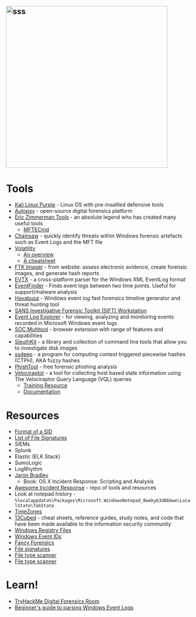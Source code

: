 ## <img width="441" alt="sss" src="placeholder" />

# Tools

- [Kali Linux Purple](https://www.kali.org/blog/kali-linux-2023-1-release/#kali-purple) - Linux OS with pre-insatlled defensive tools
- [Autopsy](https://www.autopsy.com/) - open-source digital forensics platform
- [Eric Zimmerman Tools](https://ericzimmerman.github.io/#!index.md) - an absolute legend who has created many useful tools
  - [MFTECmd](https://malware.news/t/introducing-mftecmd/20929)
- [Chainsaw](https://github.com/WithSecureLabs/chainsaw) - quickly identify threats within Windows forensic artefacts such as Event Logs and the MFT file
- [Volatility](https://www.volatilityfoundation.org/releases)
  - [An overview](https://www.osforensics.com/tools/volatility-workbench.html)
  - [A cheatsheet](https://blog.onfvp.com/post/volatility-cheatsheet/)
- [FTK Imager](https://www.exterro.com/ftk-product-downloads/ftk-imager-version-4-7-1) - from website: assess electronic evidence, create forensic images, and generate hash reports
- [EVTX](https://github.com/omerbenamram/evtx) - a cross-platform parser for the Windows XML EventLog format
- [EventFinder](https://github.com/BeanBagKing/EventFinder2) - Finds event logs between two time points. Useful for support/malware analysis
- [Hayabusa](https://github.com/Yamato-Security/hayabusa) - Windows event log fast forensics timeline generator and threat hunting tool
- [SANS Investigative Forensic Toolkit (SIFT) Workstation](https://www.sans.org/tools/sift-workstation/)
- [Event Log Explorer](https://eventlogxp.com/) - for viewing, analyzing and monitoring events recorded in Microsoft Windows event logs
- [SOC Multitool](https://github.com/zdhenard42/SOC-Multitool) - browser extension with range of features and capabilities
- [SleuthKit](https://www.sleuthkit.org/sleuthkit/index.php) - a library and collection of command line tools that allow you to investigate disk images
- [ssdeep](https://ssdeep-project.github.io/ssdeep/index.html) - a program for computing context triggered piecewise hashes (CTPH), AKA fuzzy hashes
- [PhishTool](https://www.phishtool.com/) - free forensic phishing analysis
- [Velociraptor](https://github.com/Velocidex/velociraptor/) - a tool for collecting host based state information using The Velociraptor Query Language (VQL) queries
  - [Training Resource](https://docs.velociraptor.app/training/)
  - [Documentation](https://docs.velociraptor.app/docs/)

# Resources

- [Format of a SID](https://learn.microsoft.com/en-us/windows/win32/secauthz/sid-components)
- [List of File Signatures](https://en.wikipedia.org/wiki/List_of_file_signatures)
- SIEMs
- Splunk
- Elastic (ELK Stack)
- SumoLogic
- LogRhythm
- [Jaron Bradley](https://github.com/jbradley89/osx_incident_response_scripting_and_analysis)
  - Book: OS X Incident Response: Scripting and Analysis
- [Awesome Incident Response](https://github.com/meirwah/awesome-incident-response) - repo of tools and resources
- Look at notepad history - `%localappdata%\Packages\Microsoft.WindowsNotepad_8wekyb3d8bbwe\LocalState\TabState`
- [TimeZones](https://github.com/dbak5/BeginnerCybersecurityGuides/blob/main/DigitalForensics/TimeZones.md)
- [13Cubed](https://training.13cubed.com/downloads) - cheat sheets, reference guides, study notes, and code that have been made available to the information security community
- [Windows Registry Files](https://github.com/dbak5/BeginnerCybersecurityGuides/blob/main/DigitalForensics/WindowsRegistry.md)
- [Windows Event IDs](https://www.ultimatewindowssecurity.com/securitylog/encyclopedia/default.aspx?i=j)
- [Fancy Forensics](https://www.fancy4n6.com/docs/shanna-daly/as-seen-on/)
- [File signatures](https://www.garykessler.net/library/file_sigs.html)
- [File type scanner](https://mark0.net/soft-trid-e.htmlunko)
- [File type scanner](https://github.com/horsicq/Detect-It-Easy)

# Learn!

- [TryHackMe Digital Forensics Room](https://tryhackme.com/module/digital-forensics-and-incident-response)
- [Beginner's guide to parsing Windows Event Logs](https://github.com/dbak5/BeginnerCybersecurityGuides/blob/main/DigitalForensics/WindowsEventLogs.md)
